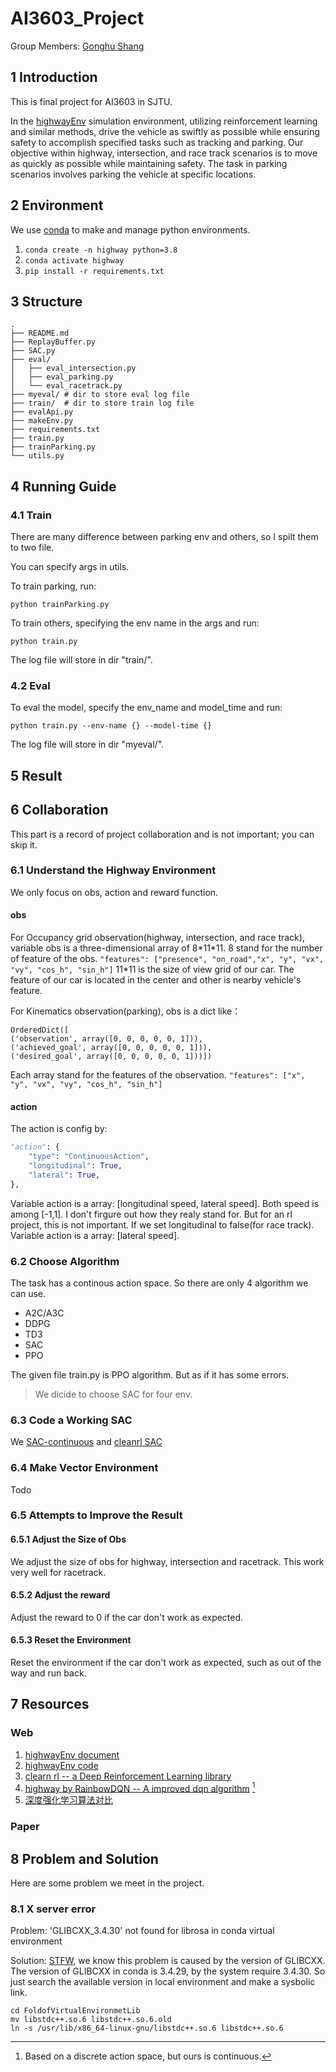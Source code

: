 # AI3603_Project

Group Members: [Gonghu Shang](https://github.com/xxnanyuan)

## 1 Introduction

This is final project for AI3603 in SJTU.

In the [highwayEnv](https://github.com/Farama-Foundation/HighwayEnv) simulation environment, utilizing reinforcement learning and similar methods, drive the vehicle as swiftly as possible while ensuring safety to accomplish specified tasks such as tracking and parking. Our objective within highway, intersection, and race track scenarios is to move as quickly as possible while maintaining safety. The task in parking scenarios involves parking the vehicle at specific locations.

## 2 Environment

We use [conda](https://anaconda.org/anaconda/conda) to make and manage python environments.

1. `conda create -n highway python=3.8`
2. `conda activate highway`
3. `pip install -r requirements.txt`

## 3 Structure

``` shell_tree
.
├── README.md
├── ReplayBuffer.py
├── SAC.py
├── eval/
│   ├── eval_intersection.py
│   ├── eval_parking.py
│   └── eval_racetrack.py
├── myeval/ # dir to store eval log file
├── train/  # dir to store train log file
├── evalApi.py
├── makeEnv.py
├── requirements.txt
├── train.py
├── trainParking.py
└── utils.py
```

## 4 Running Guide

### 4.1 Train

There are many difference between parking env and others, so I spilt them to two file.

You can specify args in utils.

To train parking, run:

```shell
python trainParking.py
```

To train others, specifying the env name in the args and run:

```shell
python train.py
```

The log file will store in dir "train/".

### 4.2 Eval

To eval the model, specify the env_name and model_time and run:

```shell
python train.py --env-name {} --model-time {}
```

The log file will store in dir "myeval/".

## 5 Result

## 6 Collaboration

This part is a record of project collaboration and is not important; you can skip it.

### 6.1 Understand the Highway Environment

We only focus on obs, action and reward function.

#### obs

For Occupancy grid observation(highway, intersection, and race track), variable obs is a three-dimensional array of 8\*11\*11. 8 stand for the number of feature of the obs.
`"features": ["presence", "on_road","x", "y", "vx", "vy", "cos_h", "sin_h"]`
11*11 is the size of view grid of our car. The feature of our car is located in the center and other is nearby vehicle's feature.

For Kinematics observation(parking), obs is a dict like：

``` shell
OrderedDict([
('observation', array([0, 0, 0, 0, 0, 1])),
('achieved_goal', array([0, 0, 0, 0, 0, 1])), 
('desired_goal', array([0, 0, 0, 0, 0, 1]))])
```

Each array stand for the features of the observation.
`"features": ["x", "y", "vx", "vy", "cos_h", "sin_h"]`

#### action

The action is config by:

```python
"action": {
    "type": "ContinuousAction",
    "longitudinal": True,
    "lateral": True,
},
```

Variable action is a array: [longitudinal speed, lateral speed]. Both speed is among [-1,1]. I don't firgure out how they realy stand for. But for an rl project, this is not important.
If we set longitudinal to false(for race track). Variable action is a array: [lateral speed].

### 6.2 Choose Algorithm

The task has a continous action space. So there are only 4 algorithm we can use.

- A2C/A3C
- DDPG
- TD3
- SAC
- PPO

The given file train.py is PPO algorithm. But as if it has some errors.

> We dicide to choose SAC for four env.

### 6.3 Code a Working SAC

We [SAC-continuous](https://github.com/Lizhi-sjtu/DRL-code-pytorch/blob/f0b32a5ce21af5f8620ee5b0201e284d9b009c24/8.SAC/SAC-continuous.py) and [cleanrl SAC](https://github.com/vwxyzjn/cleanrl/blob/master/cleanrl/sac_continuous_action.py)

### 6.4 Make Vector Environment

Todo

### 6.5 Attempts to Improve the Result

#### 6.5.1 Adjust the Size of Obs

We adjust the size of obs for highway, intersection and racetrack. This work very well for racetrack.

#### 6.5.2 Adjust the reward

Adjust the reward to 0 if the car don't work as expected.

#### 6.5.3 Reset the Environment

Reset the environment if the car don't work as expected, such as out of the way and run back.

## 7 Resources

### Web

1. [highwayEnv document](http://highway-env.farama.org/)
2. [highwayEnv code](https://github.com/Farama-Foundation/HighwayEnv)
3. [clearn rl -- a Deep Reinforcement Learning library](https://github.com/vwxyzjn/cleanrl/tree/master)
4. [highway by RainbowDQN -- A improved dqn algorithm](https://github.com/jackyoung96/RainbowDQN_highway) [^1]
5. [深度强化学习算法对比](https://zhuanlan.zhihu.com/p/342919579?utm_psn=1708635222873296896)

### Paper

## 8 Problem and Solution

Here are some problem we meet in the project.

### 8.1 X server error

Problem: 'GLIBCXX_3.4.30' not found for librosa in conda virtual environment

Solution: [STFW](https://bcourses.berkeley.edu/courses/1478831/pages/glibcxx-missing), we know this problem is caused by the version of GLIBCXX. The version of GLIBCXX in conda is 3.4.29, by the system require 3.4.30. So just search the available version in local environment and make a sysbolic link.

``` shell
cd FoldofVirtualEnvironmetLib
mv libstdc++.so.6 libstdc++.so.6.old
ln -s /usr/lib/x86_64-linux-gnu/libstdc++.so.6 libstdc++.so.6
```

[^1]:Based on a discrete action space, but ours is continuous.
